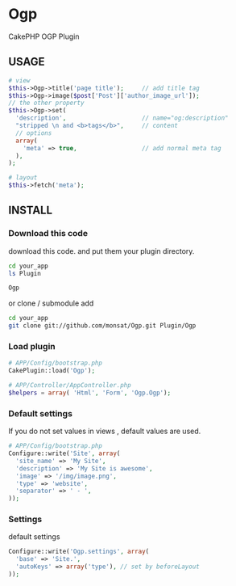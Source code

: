 Ogp
===

CakePHP OGP Plugin

USAGE
-----

```php
# view
$this->Ogp->title('page title');     // add title tag
$this->Ogp->image($post['Post']['author_image_url']);
// the other property
$this->Ogp->set(
  'description',                     // name="og:description"
  "stripped \n and <b>tags</b>",     // content
  // options
  array(
    'meta' => true,                  // add normal meta tag
  ),
);

# layout
$this->fetch('meta');
```

INSTALL
-------

### Download this code

download this code. and put them your plugin directory.

```sh
cd your_app
ls Plugin

Ogp
```

or clone / submodule add

```sh
cd your_app
git clone git://github.com/monsat/Ogp.git Plugin/Ogp
```

### Load plugin
```php
# APP/Config/bootstrap.php
CakePlugin::load('Ogp');
```

```php
# APP/Controller/AppController.php
$helpers = array( 'Html', 'Form', 'Ogp.Ogp');
```

### Default settings

If you do not set values in views , default values are used.

```php
# APP/Config/bootstrap.php
Configure::write('Site', array(
  'site_name' => 'My Site',
  'description' => 'My Site is awesome',
  'image' => '/img/image.png',
  'type' => 'website',
  'separator' => ' - ',
));
```

### Settings

default settings

```php
Configure::write('Ogp.settings', array(
  'base' => 'Site.',
  'autoKeys' => array('type'), // set by beforeLayout
));
```